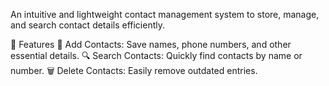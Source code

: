An intuitive and lightweight contact management system to store, manage, and search contact details efficiently.

🚀 Features
📌 Add Contacts: Save names, phone numbers, and other essential details.
🔍 Search Contacts: Quickly find contacts by name or number.
🗑️ Delete Contacts: Easily remove outdated entries.
